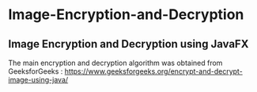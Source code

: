 # Image-Encryption-and-Decryption
Image Encryption and Decryption using JavaFX
------------------------------------------------
The main encryption and decryption algorithm was obtained from GeeksforGeeks : https://www.geeksforgeeks.org/encrypt-and-decrypt-image-using-java/
